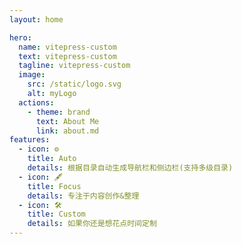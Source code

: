 ```yaml
---
layout: home

hero:
  name: vitepress-custom
  text: vitepress-custom
  tagline: vitepress-custom
  image:
    src: /static/logo.svg
    alt: myLogo
  actions:
    - theme: brand
      text: About Me
      link: about.md
features:
  - icon: ⚙️
    title: Auto
    details: 根据目录自动生成导航栏和侧边栏(支持多级目录)
  - icon: 🖋
    title: Focus
    details: 专注于内容创作&整理
  - icon: 🛠
    title: Custom
    details: 如果你还是想花点时间定制
---
```



<script setup>
  import {useData} from 'vitepress';
  console.log(useData())
</script>